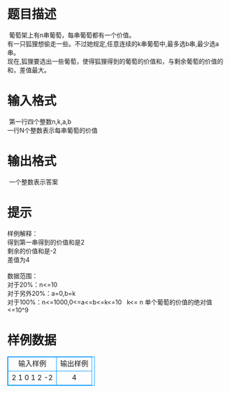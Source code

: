 # 

 
 # 题目描述 
&nbsp;葡萄架上有n串葡萄，每串葡萄都有一个价值。<br>有一只狐狸想偷走一些。不过她规定,任意连续的k串葡萄中,最多选b串,最少选a串。<br>现在,狐狸要选出一些葡萄，使得狐狸得到的葡萄的价值和，与剩余葡萄的价值的和，差值最大。<br> 

 
 # 输入格式 
&nbsp;第一行四个整数n,k,a,b<br>一行N个整数表示每串葡萄的价值<br> 

 
 # 输出格式 
&nbsp;一个整数表示答案 

 
 # 提示 
样例解释：<br>得到第一串得到的价值和是2<br>剩余的价值和是-2<br>差值为4<br><br>数据范围：<br>对于20%：n&lt;=10<br>对于另外20%：a=0,b=k<br>对于100%：n&lt;=1000,0&lt;=a&lt;=b&lt;=k&lt;=10&nbsp;&nbsp;&nbsp;k&lt;=&nbsp;n&nbsp;单个葡萄的价值的绝对值&lt;=10^9<br> 
# 样例数据
<style>
        table,table tr th, table tr td { border:1px solid #0094ff; }
        table { width: 200px; min-height: 25px; line-height: 25px; text-align: center; border-collapse: collapse;}   
    </style>
<table>
	<tr>
		<td>输入样例</td>
		<td>输出样例</td>
	</tr>
<tr><td>2 1 0 1
2 -2
</td><td>4
</td></tr></table>
